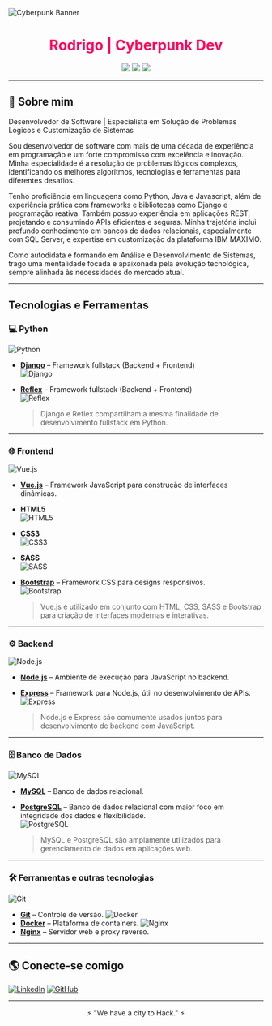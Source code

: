 ![Cyberpunk Banner](https://livewallp.com/wp-content/uploads/2021/10/Cyberpunk-2077-219.jpg)

<h1 align="center" style="color:#ff005c;">Rodrigo | Cyberpunk Dev</h1>

<p align="center">
  <img src="https://img.shields.io/badge/Code-Python|Java|JS-%23fcee0c?style=for-the-badge&logo=codepen&logoColor=black">
  <img src="https://img.shields.io/badge/OS-Windows|Linux-%2300ffcc?style=for-the-badge&logo=windows&logoColor=black">
  <img src="https://img.shields.io/badge/Tools-Tkinter|Django|React-%23ff005c?style=for-the-badge&logo=react&logoColor=black">
</p>

---

## 🚀 Sobre mim

Desenvolvedor de Software | Especialista em Solução de Problemas Lógicos e Customização de Sistemas

Sou desenvolvedor de software com mais de uma década de experiência em programação e um forte compromisso com excelência e inovação. Minha especialidade é a resolução de problemas lógicos complexos, identificando os melhores algoritmos, tecnologias e ferramentas para diferentes desafios.

Tenho proficiência em linguagens como Python, Java e Javascript, além de experiência prática com frameworks e bibliotecas como Django e programação reativa. Também possuo experiência em aplicações REST, projetando e consumindo APIs eficientes e seguras. Minha trajetória inclui profundo conhecimento em bancos de dados relacionais, especialmente com SQL Server, e expertise em customização da plataforma IBM MAXIMO.

Como autodidata e formando em Análise e Desenvolvimento de Sistemas, trago uma mentalidade focada e apaixonada pela evolução tecnológica, sempre alinhada às necessidades do mercado atual.

---
## Tecnologias e Ferramentas

### 💻 Python
![Python](https://img.icons8.com/ios/100/python.png)  
- **[Django](https://www.djangoproject.com/)** – Framework fullstack (Backend + Frontend)  
  ![Django](https://img.icons8.com/ios/100/django.png)
- **[Reflex](https://reflex.dev/)** – Framework fullstack (Backend + Frontend)  
  ![Reflex](https://img.icons8.com/ios/100/react.png) <!-- Reflex não tem ícone oficial, então substituí com um ícone de React -->

  > Django e Reflex compartilham a mesma finalidade de desenvolvimento fullstack em Python.

---

### 🌐 Frontend
![Vue.js](https://img.icons8.com/ios/100/vue-js.png)  
- **[Vue.js](https://vuejs.org/)** – Framework JavaScript para construção de interfaces dinâmicas.
- **HTML5**  
  ![HTML5](https://img.icons8.com/ios/100/html-5.png)
- **CSS3**  
  ![CSS3](https://img.icons8.com/ios/100/css3.png)
- **SASS**  
  ![SASS](https://img.icons8.com/ios/100/sass.png)
- **[Bootstrap](https://getbootstrap.com/)** – Framework CSS para designs responsivos.  
  ![Bootstrap](https://img.icons8.com/ios/100/bootstrap.png)

  > Vue.js é utilizado em conjunto com HTML, CSS, SASS e Bootstrap para criação de interfaces modernas e interativas.

---

### ⚙️ Backend
![Node.js](https://img.icons8.com/ios/100/nodejs.png)  
- **[Node.js](https://nodejs.org/)** – Ambiente de execução para JavaScript no backend.
- **[Express](https://expressjs.com/)** – Framework para Node.js, útil no desenvolvimento de APIs.  
  ![Express](https://img.icons8.com/ios/100/express-js.png)

  > Node.js e Express são comumente usados juntos para desenvolvimento de backend com JavaScript.

---

### 🗄️ Banco de Dados
![MySQL](https://img.icons8.com/ios/100/mysql-logo.png)  
- **[MySQL](https://www.mysql.com/)** – Banco de dados relacional.
- **[PostgreSQL](https://www.postgresql.org/)** – Banco de dados relacional com maior foco em integridade dos dados e flexibilidade.  
  ![PostgreSQL](https://img.icons8.com/ios/100/postgreesql.png)

  > MySQL e PostgreSQL são amplamente utilizados para gerenciamento de dados em aplicações web.

---

### 🛠️ Ferramentas e outras tecnologias
![Git](https://img.icons8.com/ios/100/git.png)  
- **[Git](https://git-scm.com/)** – Controle de versão.
![Docker](https://img.icons8.com/ios/100/docker.png)  
- **[Docker](https://www.docker.com/)** – Plataforma de containers.
![Nginx](https://img.icons8.com/ios/100/nginx.png)  
- **[Nginx](https://www.nginx.com/)** – Servidor web e proxy reverso.

---

## 🌎 Conecte-se comigo

[![LinkedIn](https://img.shields.io/badge/LinkedIn-%2300ffcc?style=for-the-badge&logo=linkedin&logoColor=black)]([https://linkedin.com/in/seu-perfil](https://www.linkedin.com/in/rodrigo-rodrigues-15021b5a/))
[![GitHub](https://img.shields.io/badge/GitHub-%23fcee0c?style=for-the-badge&logo=github&logoColor=black)]([https://github.com/seu-usuario](https://github.com/Prounexperient))

---

<p align="center">⚡ "We have a city to Hack." ⚡</p>
